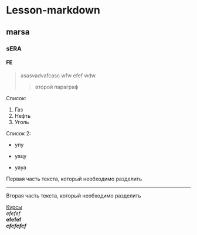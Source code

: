 Lesson-markdown
===============
marsa
------
### sERA
#### FE
>asasvadvafcasc wfw efef wdw.  
>>второй параграф

Список:
1.  Газ
2.  Нефть
3.  Уголь  

Список 2:
+ упу
* уацу
- уауа

Первая часть текста, который необходимо разделить  
***
Вторая часть текста, который необходимо разделить  

[Курсы](https://www.codecademy.com/users/flogger23/achievements "hint")  
*efefef*  
**efefef**  
***efefefef***  
